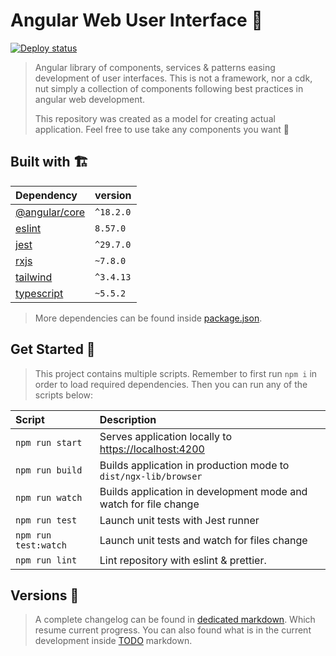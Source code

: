 # Angular Web User Interface 🎨

[![Deploy status](https://github.com/louiiuol/ngx-lib/actions/workflows/deploy.yml/badge.svg)](https://github.com/louiiuol/ngx-lib/actions/workflows/deploy.yml)

> Angular library of components, services & patterns easing development of user interfaces. This is not a framework, nor a cdk, nut simply a collection of components following best practices in angular web development.
>
> This repository was created as a model for creating actual application. Feel free to use take any components you want 🙌

## Built with 🏗️

| Dependency | version |
|:-----------|:----------|
| [@angular/core](https://angular.io/guide/what-is-angular) | `^18.2.0` |
| [eslint](https://eslint.org/docs/latest/) | `8.57.0` |
| [jest](https://jestjs.io/fr/docs/getting-started) | `^29.7.0` |
| [rxjs](https://rxjs.dev/api) | `~7.8.0` |
| [tailwind](https://tailwindcss.com/docs/screens) | `^3.4.13` |
| [typescript](https://www.typescriptlang.org/) | `~5.5.2` |

> More dependencies can be found inside [package.json](https://github.com/louiiuol/ngx-lib/blob/main/package.json).

## Get Started 🚀

> This project contains multiple scripts. Remember to first run `npm i` in order to load required dependencies. Then you can run any of the scripts below:

| Script | Description |
|:-----------|:----------|
| `npm run start` | Serves application locally to <https://localhost:4200> |
| `npm run build` | Builds application in production mode to `dist/ngx-lib/browser` |
| `npm run watch` | Builds application in development mode and watch for file change |
| `npm run test` | Launch unit tests with Jest runner |
| `npm run test:watch` | Launch unit tests and watch for files change |
| `npm run lint` | Lint repository with eslint & prettier. |

## Versions 🔖

> A complete changelog can be found in [dedicated markdown](https://github.com/louiiuol/ngx-lib/blob/main/CHANGELOG.md). Which resume current progress. You can also found what is in the current development inside [TODO](https://github.com/louiiuol/ngx-lib/blob/main/TODO.md) markdown.
